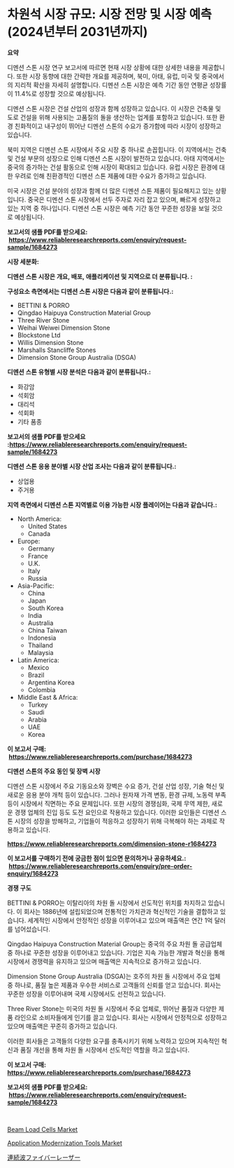 <p><h1>차원석 시장 규모: 시장 전망 및 시장 예측 (2024년부터 2031년까지)</h1></p><p><strong>요약</strong></p>
<p><p>디멘션 스톤 시장 연구 보고서에 따르면 현재 시장 상황에 대한 상세한 내용을 제공합니다. 또한 시장 동향에 대한 간략한 개요를 제공하며, 북미, 아태, 유럽, 미국 및 중국에서의 지리적 확산을 자세히 설명합니다. 디멘션 스톤 시장은 예측 기간 동안 연평균 성장률이 11.4%로 성장할 것으로 예상됩니다.</p><p>디멘션 스톤 시장은 건설 산업의 성장과 함께 성장하고 있습니다. 이 시장은 건축물 및 도로 건설을 위해 사용되는 고품질의 돌을 생산하는 업계를 포함하고 있습니다. 또한 환경 친화적이고 내구성이 뛰어난 디멘션 스톤의 수요가 증가함에 따라 시장이 성장하고 있습니다.</p><p>북미 지역은 디멘션 스톤 시장에서 주요 시장 중 하나로 손꼽힙니다. 이 지역에서는 건축 및 건설 부문의 성장으로 인해 디멘션 스톤 시장이 발전하고 있습니다. 아태 지역에서는 중국의 증가하는 건설 활동으로 인해 시장이 확대되고 있습니다. 유럽 시장은 환경에 대한 우려로 인해 친환경적인 디멘션 스톤 제품에 대한 수요가 증가하고 있습니다.</p><p>미국 시장은 건설 분야의 성장과 함께 더 많은 디멘션 스톤 제품이 필요해지고 있는 상황입니다. 중국은 디멘션 스톤 시장에서 선두 주자로 자리 잡고 있으며, 빠르게 성장하고 있는 지역 중 하나입니다. 디멘션 스톤 시장은 예측 기간 동안 꾸준한 성장을 보일 것으로 예상됩니다.</p></p>
<p><strong>보고서의 샘플 PDF를 받으세요: &nbsp;<a href="https://www.reliableresearchreports.com/enquiry/request-sample/1684273">https://www.reliableresearchreports.com/enquiry/request-sample/1684273</a></strong></p>
<p><strong>시장 세분화:</strong></p>
<p><strong> 디멘션 스톤 시장은 개요, 배포, 애플리케이션 및 지역으로 더 분류됩니다. :</strong></p>
<p><strong>구성요소 측면에서는 디멘션 스톤 시장은 다음과 같이 분류됩니다.:</strong></p>
<p><ul><li>BETTINI & PORRO</li><li>Qingdao Haipuya Construction Material Group</li><li>Three River Stone</li><li>Weihai Weiwei Dimension Stone</li><li>Blockstone Ltd</li><li>Willis Dimension Stone</li><li>Marshalls Stancliffe Stones</li><li>Dimension Stone Group Australia (DSGA)</li></ul></p>
<p><strong> 디멘션 스톤 유형별 시장 분석은 다음과 같이 분류됩니다.:</strong></p>
<p><ul><li>화강암</li><li>석회암</li><li>대리석</li><li>석회화</li><li>기타 품종</li></ul></p>
<p><strong>보고서의 샘플 PDF를 받으세요 :<a href="https://www.reliableresearchreports.com/enquiry/request-sample/1684273">https://www.reliableresearchreports.com/enquiry/request-sample/1684273</a></strong></p>
<p><strong> 디멘션 스톤 응용 분야별 시장 산업 조사는 다음과 같이 분류됩니다.:</strong></p>
<p><ul><li>상업용</li><li>주거용</li></ul></p>
<p><strong>지역 측면에서 디멘션 스톤 지역별로 이용 가능한 시장 플레이어는 다음과 같습니다.:</strong></p>
<p><ul>
    <li>
        North America:
        <ul>
            <li>United States</li>
            <li>Canada</li>
        </ul>
    </li>
    <li>
        Europe:
        <ul>
            <li>Germany</li>
            <li>France</li>
            <li>U.K.</li>
            <li>Italy</li>
            <li>Russia</li>
        </ul>
    </li>
    <li>
        Asia-Pacific:
        <ul>
            <li>China</li>
            <li>Japan</li>
            <li>South Korea</li>
            <li>India</li>
            <li>Australia</li>
            <li>China Taiwan</li>
            <li>Indonesia</li>
            <li>Thailand</li>
            <li>Malaysia</li>
        </ul>
    </li>
    <li>
        Latin America:
        <ul>
            <li>Mexico</li>
            <li>Brazil</li>
            <li>Argentina Korea</li>
            <li>Colombia</li>
        </ul>
    </li>
    <li>
        Middle East & Africa:
        <ul>
            <li>Turkey</li>
            <li>Saudi</li>
            <li>Arabia</li>
            <li>UAE</li>
            <li>Korea</li>
        </ul>
    </li>
    </ul></p>
<p><strong>이 보고서 구매: &nbsp;<a href="https://www.reliableresearchreports.com/purchase/1684273">https://www.reliableresearchreports.com/purchase/1684273</a></strong></p>
<p><strong>디멘션 스톤의 주요 동인 및 장벽 시장</strong></p>
<p><p>디멘션 스톤 시장에서 주요 기동요소와 장벽은 수요 증가, 건설 산업 성장, 기술 혁신 및 새로운 응용 분야 개척 등이 있습니다. 그러나 원자재 가격 변동, 환경 규제, 노동력 부족 등이 시장에서 직면하는 주요 문제입니다. 또한 시장의 경쟁심화, 국제 무역 제한, 새로운 경쟁 업체의 진입 등도 도전 요인으로 작용하고 있습니다. 이러한 요인들은 디멘션 스톤 시장의 성장을 방해하고, 기업들이 적응하고 성장하기 위해 극복해야 하는 과제로 작용하고 있습니다.</p></p>
<p><strong><a href="https://www.reliableresearchreports.com/dimension-stone-r1684273">https://www.reliableresearchreports.com/dimension-stone-r1684273</a></strong></p>
<p><strong>이 보고서를 구매하기 전에 궁금한 점이 있으면 문의하거나 공유하세요.: &nbsp;<a href="https://www.reliableresearchreports.com/enquiry/pre-order-enquiry/1684273">https://www.reliableresearchreports.com/enquiry/pre-order-enquiry/1684273</a></strong></p>
<p><strong>경쟁 구도</strong></p>
<p><p>BETTINI & PORRO는 이탈리아의 차원 돌 시장에서 선도적인 위치를 차지하고 있습니다. 이 회사는 1886년에 설립되었으며 전통적인 가치관과 혁신적인 기술을 결합하고 있습니다. 세계적인 시장에서 안정적인 성장을 이루어내고 있으며 매출액은 연간 1억 달러를 넘어섰습니다.</p><p>Qingdao Haipuya Construction Material Group는 중국의 주요 차원 돌 공급업체 중 하나로 꾸준한 성장을 이루어내고 있습니다. 기업은 지속 가능한 개발과 혁신을 통해 시장에서 경쟁력을 유지하고 있으며 매출액은 지속적으로 증가하고 있습니다.</p><p>Dimension Stone Group Australia (DSGA)는 호주의 차원 돌 시장에서 주요 업체 중 하나로, 품질 높은 제품과 우수한 서비스로 고객들의 신뢰를 얻고 있습니다. 회사는 꾸준한 성장을 이루어내며 국제 시장에서도 선전하고 있습니다.</p><p>Three River Stone는 미국의 차원 돌 시장에서 주요 업체로, 뛰어난 품질과 다양한 제품 라인으로 소비자들에게 인기를 끌고 있습니다. 회사는 시장에서 안정적으로 성장하고 있으며 매출액은 꾸준히 증가하고 있습니다.</p><p>이러한 회사들은 고객들의 다양한 요구를 충족시키기 위해 노력하고 있으며 지속적인 혁신과 품질 개선을 통해 차원 돌 시장에서 선도적인 역할을 하고 있습니다.</p></p>
<p><strong>이 보고서 구매: &nbsp; <a href="https://www.reliableresearchreports.com/purchase/1684273">https://www.reliableresearchreports.com/purchase/1684273</a></strong></p>
<p><strong>보고서의 샘플 PDF를 받으세요: &nbsp;<a href="https://www.reliableresearchreports.com/enquiry/request-sample/1684273">https://www.reliableresearchreports.com/enquiry/request-sample/1684273</a></strong><strong></strong></p>
<p>&nbsp;</p>
<p><p><a href="https://crocus-run-b5a.notion.site/Beam-Load-Cells-Market-Research-Report-Its-History-and-Forecast-2024-to-2031-d329093c1f734d03883a8abcbe678f1d">Beam Load Cells Market</a></p><p><a href="https://github.com/mbisetmhermsr/Market-Research-Report-List-2/blob/main/application-modernization-tools-market.md">Application Modernization Tools Market</a></p><p><a href="https://github.com/RodHoppe07/Market-Research-Report-List-1/blob/main/846053725101.md">連続波ファイバーレーザー</a></p></p>